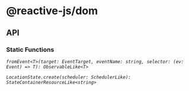 # @reactive-js/dom

## API

### Static Functions

*`fromEvent<T>(target: EventTarget, eventName: string, selector: (ev: Event) => T): ObservableLike<T>`*

*`LocationState.create(scheduler: SchedulerLike): StateContainerResourceLike<string>`*
